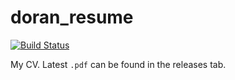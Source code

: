 # doran_resume
[![Build Status](https://travis-ci.org/BenjaminDoran/doran_resume.svg?branch=master)](https://travis-ci.org/BenjaminDoran/doran_resume)

My CV. Latest `.pdf` can be found in the releases tab.
